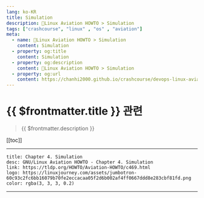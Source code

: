 ```yaml
---
lang: ko-KR
title: Simulation
description: 🐧Linux Aviation HOWTO > Simulation
tags: ["crashcourse", "linux" , "os" , "aviation"]
meta:
  - name: 🐧Linux Aviation HOWTO > Simulation
    content: Simulation
  - property: og:title
    content: Simulation
  - property: og:description
    content: 🐧Linux Aviation HOWTO > Simulation
  - property: og:url
    content: https://chanhi2000.github.io/crashcourse/devops-linux-aviation-howto/04-simulation.html
---
```


# {{ $frontmatter.title }} 관련

> {{ $frontmatter.description }}

[[toc]]

---

```card
title: Chapter 4. Simulation
desc: GNU/Linux Aviation HOWTO - Chapter 4. Simulation
link: https://tldp.org/HOWTO/Aviation-HOWTO/c469.html
logo: https://linuxjourney.com/assets/jumbotron-60c93c2fc6bb16079b70fe2eccacaa05f2d6b002af4ff0667ddd8e283cbf81fd.png
color: rgba(3, 3, 3, 0.2)
```

---

<TagLinks />